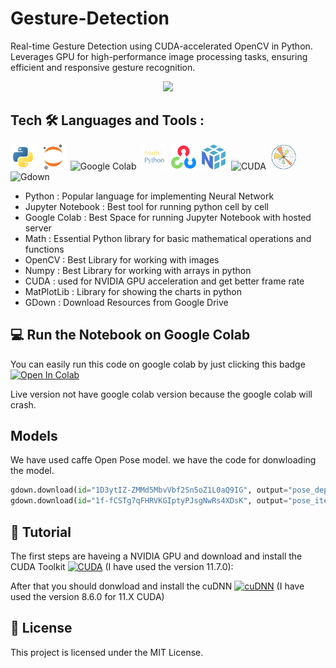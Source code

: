 # Gesture-Detection
Real-time Gesture Detection using CUDA-accelerated OpenCV in Python. Leverages GPU for high-performance image processing tasks, ensuring efficient and responsive gesture recognition.

<div display=flex align=center>
  <img src="/Gif/Gesture.gif" width="600px"/>
</div>

## Tech :hammer_and_wrench: Languages and Tools :

<div>
  <img src="https://github.com/devicons/devicon/blob/master/icons/python/python-original.svg" title="Python" alt="Python" width="40" height="40"/>&nbsp;
  <img src="https://github.com/devicons/devicon/blob/master/icons/jupyter/jupyter-original.svg" title="Jupyter Notebook" alt="Jupyter Notebook" width="40" height="40"/>&nbsp;
  <img src="https://assets.st-note.com/img/1670632589167-x9aAV8lmnH.png" title="Google Colab" alt="Google Colab" width="40" height="40"/>&nbsp;
  <img src="https://github.com/AsadiAhmad/AsadiAhmad/blob/main/Logo/Python/math.png" title="Math" alt="Math" width="40" height="40"/>&nbsp;
  <img src="https://github.com/devicons/devicon/blob/master/icons/opencv/opencv-original.svg" title="OpenCV" alt="OpenCV" width="40" height="40"/>&nbsp;
  <img src="https://github.com/devicons/devicon/blob/master/icons/numpy/numpy-original.svg" title="Numpy" alt="Numpy" width="40" height="40"/>&nbsp;
  <img src="https://www.svgrepo.com/show/373541/cuda.svg" title="CUDA" alt="CUDA" width="40" height="40"/>&nbsp;
  <img src="https://github.com/devicons/devicon/blob/master/icons/matplotlib/matplotlib-original.svg"  title="MatPlotLib" alt="MatPlotLib" width="40" height="40"/>&nbsp;
  <img src="https://upload.wikimedia.org/wikipedia/commons/thumb/1/12/Google_Drive_icon_%282020%29.svg/1200px-Google_Drive_icon_%282020%29.svg.png"  title="Gdown" alt="Gdown" width="40" height="40"/>&nbsp;
</div>

- Python : Popular language for implementing Neural Network
- Jupyter Notebook : Best tool for running python cell by cell
- Google Colab : Best Space for running Jupyter Notebook with hosted server
- Math : Essential Python library for basic mathematical operations and functions
- OpenCV : Best Library for working with images
- Numpy : Best Library for working with arrays in python
- CUDA : used for NVIDIA GPU acceleration and get better frame rate
- MatPlotLib : Library for showing the charts in python
- GDown : Download Resources from Google Drive

## 💻 Run the Notebook on Google Colab

You can easily run this code on google colab by just clicking this badge [![Open In Colab](https://colab.research.google.com/assets/colab-badge.svg)](https://github.com/AsadiAhmad/Gesture-Detection/blob/main/Code/Gesture_Detection.ipynb)

Live version not have google colab version because the google colab will crash.

## Models

We have used caffe Open Pose model. we have the code for donwloading the model.

```python
gdown.download(id="1D3ytIZ-ZMMd5MbvVbf2Sn5oZ1L0aQ9IG", output="pose_deploy_linevec_faster_4_stages.prototxt", quiet=False)
gdown.download(id="1f-fCSTg7qFHRVKGIptyPJsgNwRs4XDsK", output="pose_iter_160000.caffemodel", quiet=False)
```

## 📝 Tutorial
The first steps are haveing a NVIDIA GPU and download and install the CUDA Toolkit [![CUDA](https://seekvectors.com/files/download/Nvidia-02.png)](https://developer.nvidia.com/cuda-toolkit-archive) (I have used the version 11.7.0):

After that you should donwload and install the cuDNN [![cuDNN](https://seekvectors.com/files/download/Nvidia-02.png)](https://developer.nvidia.com/rdp/cudnn-archive) (I have used the version 8.6.0 for 11.X CUDA)



## 🪪 License

This project is licensed under the MIT License.
